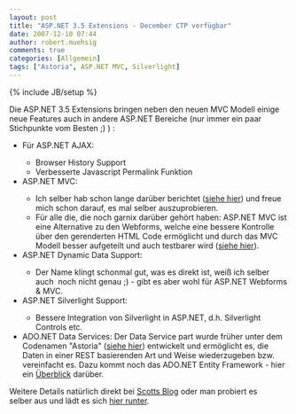 ```yaml
---
layout: post
title: "ASP.NET 3.5 Extensions - December CTP verfügbar"
date: 2007-12-10 07:44
author: robert.muehsig
comments: true
categories: [Allgemein]
tags: ["Astoria", ASP.NET MVC, Silverlight]
---
```

{% include JB/setup %}
<p>Die ASP.NET 3.5 Extensions bringen neben den neuen MVC Modell einige neue Features auch in andere ASP.NET Bereiche (nur immer ein paar Stichpunkte vom Besten ;) ) :</p> <ul> <li>Für ASP.NET AJAX: </li> <ul> <li>Browser History Support</li> <li>Verbesserte Javascript Permalink Funktion</li></ul> <li>ASP.NET MVC:</li> <ul> <li>Ich selber hab schon lange darüber berichtet (<a href="{{BASE_PATH}}/tag/aspnet-mvc/">siehe hier</a>) und freue mich schon darauf, es mal selber auszuprobieren. </li> <li>Für alle die, die noch garnix darüber gehört haben: ASP.NET MVC ist eine Alternative zu den Webforms, welche eine bessere Kontrolle über den gerenderten HTML Code ermöglicht und durch das MVC Modell besser aufgeteilt und auch testbarer wird (<a href="{{BASE_PATH}}/2007/11/15/was-das-aspnet-mvc-modell-bringt/">siehe hier</a>).</li></ul> <li>ASP.NET Dynamic Data Support:</li> <ul> <li>Der Name klingt schonmal gut, was es direkt ist, weiß ich selber auch&nbsp; noch nicht genau ;) - gibt es aber wohl für ASP.NET Webforms &amp; MVC.</li></ul> <li>ASP.NET Silverlight Support:</li> <ul> <li>Bessere Integration von Silverlight in ASP.NET, d.h. Silverlight Controls etc.</li></ul> <li>ADO.NET Data Services: Der Data Service part wurde früher unter dem Codenamen "Astoria" (<a href="{{BASE_PATH}}/tag/astoria/">siehe hier</a>) entwickelt und ermöglicht es, die Daten in einer REST basierenden Art und Weise wiederzugeben bzw. vereinfacht es. Dazu kommt noch das ADO.NET Entity Framework - hier ein <a href="http://msdn2.microsoft.com/en-us/library/aa697427(VS.80).aspx">Überblick</a> darüber.</li></ul> <p>Weitere Details natürlich direkt bei <a href="http://weblogs.asp.net/scottgu/archive/2007/12/09/asp-net-3-5-extensions-ctp-preview-released.aspx">Scotts Blog</a> oder man probiert es selber&nbsp;aus und lädt es sich <a href="http://asp.net/downloads/3.5-extensions/">hier runter</a>.&nbsp;</p>

